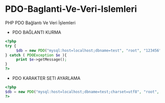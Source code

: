 # PDO-Baglanti-Ve-Veri-Islemleri
PHP PDO Bağlantı Ve Veri İşlemleri

- PDO BAĞLANTI KURMA

```php
<?php
try {
     $db = new PDO("mysql:host=localhost;dbname=test", "root", "123456");
} catch ( PDOException $e ){
     print $e->getMessage();
}
?>
```

- PDO KARAKTER SETI AYARLAMA

```php
<?php
$db = new PDO("mysql:host=localhost;dbname=test;charset=utf8", "root", "123456");
?>
```
